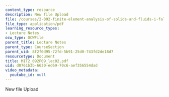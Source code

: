 ```yaml
---
content_type: resource
description: New file Upload
file: /courses/2-092-finite-element-analysis-of-solids-and-fluids-i-fall-2009/d0761b3b6630ed6970c6aef356554dad_MIT2_092F09_lec02.pdf
file_type: application/pdf
learning_resource_types:
- Lecture Notes
ocw_type: OCWFile
parent_title: Lecture Notes
parent_type: CourseSection
parent_uid: 8f2f0d95-72fd-5b91-25d0-743fd2de18d7
resourcetype: Document
title: MIT2_092F09_lec02.pdf
uid: d0761b3b-6630-ed69-70c6-aef356554dad
video_metadata:
  youtube_id: null
---
```

New file Upload

